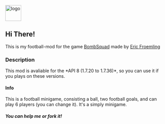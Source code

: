 <img
src="https://www.bing.com/images/blob?bcid=sqTgdz8MLA8IUv6xfgfD2F6lNTO4.....8Y"
height="50" alt="logo">

<h2>Hi There!</h2>

This is my football-mod for the game
<a href="http://www.froemling.net/apps/bombsquad">BombSquad</a> made by
<a href="http://www.froemling.net/about">Eric Froemling</a>

<h3>Description</h3>
This mod is avaliable for the *API 8 (1.7.20 to 1.7.36)*, so you can use 
it if you plays on these versions.

<h4>Info</h4>
This is a football minigame, consisting a ball, two football goals, and
can play 6 players (you can change it). It's a simply minigame.
<h5>You can help me or fork it!</h5>
